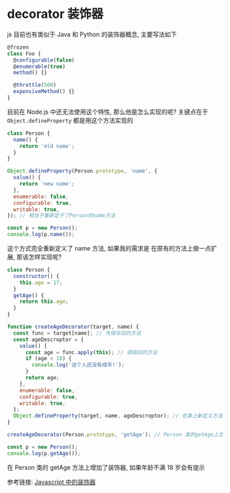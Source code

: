 # decorator 装饰器


js 目前也有类似于 Java 和 Python 的装饰器概念, 主要写法如下

```js
@frozen
class Foo {
  @configurable(false)
  @enumerable(true)
  method() {}

  @throttle(500)
  expensiveMethod() {}
}
```

目前在 Node.js 中还无法使用这个特性, 那么他是怎么实现的呢? 关键点在于 `Object.defineProperty` 都是用这个方法实现的

```js
class Person {
  name() {
    return 'old name';
  }
}

Object.defineProperty(Person.prototype, 'name', {
  value() {
    return 'new name';
  },
  enumerable: false,
  configurable: true,
  writable: true,
}); // 相当于重新定于了Person的name方法

const p = new Person();
console.log(p.name());
```

这个方式完全重新定义了 name 方法, 如果我的需求是 在原有的方法上做一点扩展, 那该怎样实现呢?

```js
class Person {
  constructor() {
    this.age = 17;
  }
  getAge() {
    return this.age;
  }
}

function createAgeDecorator(target, name) {
  const func = target[name]; // 先保存旧的方法
  const ageDescroptor = {
    value() {
      const age = func.apply(this); // 调用旧的方法
      if (age < 18) {
        console.log('这个人还没有成年!');
      }
      return age;
    },
    enumerable: false,
    configurable: true,
    writable: true,
  };
  Object.defineProperty(target, name, ageDescroptor); // 在类上新定义方法
}

createAgeDecorator(Person.prototype, 'getAge'); // Person 类的getAge上添加装饰器

const p = new Person();
console.log(p.getAge());
```

在 Person 类的 getAge 方法上增加了装饰器, 如果年龄不满 18 岁会有提示

参考链接:
[Javascript 中的装饰器](https://aotu.io/notes/2016/10/24/decorator/index.html)

